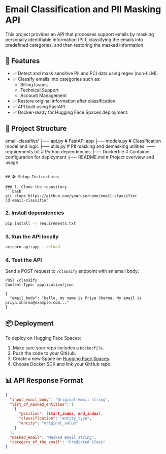 
# Email Classification and PII Masking API

This project provides an API that processes support emails by masking personally identifiable information (PII), classifying the emails into predefined categories, and then restoring the masked information.

## 🚀 Features
- ✅ Detect and mask sensitive PII and PCI data using regex (non-LLM).
- ✅ Classify emails into categories such as:
  - Billing Issues
  - Technical Support
  - Account Management
- ✅ Restore original information after classification.
- ✅ API built using FastAPI.
- ✅ Docker-ready for Hugging Face Spaces deployment.

## 📁 Project Structure

email-classifier/
├── api.py              # FastAPI app
├── models.py           # Classification model and logic
├── utils.py            # PII masking and demasking utilities
├── requirements.txt    # Python dependencies
├── Dockerfile          # Container configuration for deployment
├── README.md           # Project overview and usage
```

## 🛠️ Setup Instructions

### 1. Clone the repository
```bash
git clone https://github.com/yourusername/email-classifier
cd email-classifier
```

### 2. Install dependencies
```bash
pip install -r requirements.txt
```

### 3. Run the API locally
```bash
uvicorn api:app --reload
```

### 4. Test the API
Send a POST request to `/classify` endpoint with an email body:
```http
POST /classify
Content-Type: application/json

{
  "email_body": "Hello, my name is Priya Sharma. My email is priya.sharma@example.com..."
}
```

## 📦 Deployment
To deploy on Hugging Face Spaces:

1. Make sure your repo includes a `Dockerfile`.
2. Push the code to your GitHub.
3. Create a new Space on [Hugging Face Spaces](https://huggingface.co/spaces).
4. Choose Docker SDK and link your GitHub repo.

## 📊 API Response Format
```json
{
  "input_email_body": "Original email string",
  "list_of_masked_entities": [
    {
      "position": [start_index, end_index],
      "classification": "entity_type",
      "entity": "original_value"
    }
  ],
  "masked_email": "Masked email string",
  "category_of_the_email": "Predicted class"
}
```


